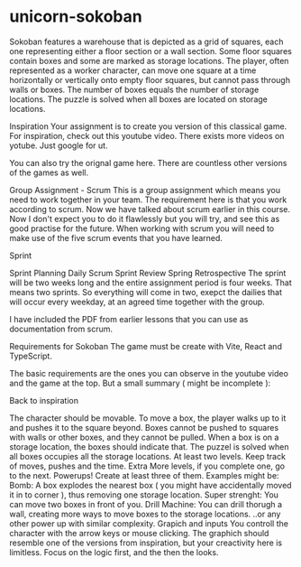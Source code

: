 # unicorn-sokoban
Sokoban features a warehouse that is depicted as a grid of squares, each one representing either a floor section or a wall section. Some floor squares contain boxes and some are marked as storage locations. The player, often represented as a worker character, can move one square at a time horizontally or vertically onto empty floor squares, but cannot pass through walls or boxes. The number of boxes equals the number of storage locations. The puzzle is solved when all boxes are located on storage locations.


Inspiration
Your assignment is to create you version of this classical game. For inspiration, check out this youtube video. There exists more videos on yotube. Just google for ut.

You can also try the orignal game here. There are countless other versions of the games as well.

Group Assignment - Scrum
This is a group assignment which means you need to work together in your team. The requirement here is that you work according to scrum. Now we have talked about scrum earlier in this course. Now I don't expect you to do it flawlessly but you will try, and see this as good practise for the future. When working with scrum you will need to make use of the five scrum events that you have learned.

Sprint

Sprint Planning
Daily Scrum
Sprint Review
Spring Retrospective
The sprint will be two weeks long and the entire assignment period is four weeks. That means two sprints. So everything will come in two, exepct the dailies that will occur every weekday, at an agreed time together with the group.

I have included the PDF from earlier lessons that you can use as documentation from scrum.

Requirements for Sokoban
The game must be create with Vite, React and TypeScript.

The basic requirements are the ones you can observe in the youtube video and the game at the top. But a small summary ( might be incomplete ):

Back to inspiration

The character should be movable.
To move a box, the player walks up to it and pushes it to the square beyond.
Boxes cannot be pushed to squares with walls or other boxes, and they cannot be pulled.
When a box is on a storage location, the boxes should indicate that.
The puzzel is solved when all boxes occupies all the storage locations.
At least two levels.
Keep track of moves, pushes and the time.
Extra
More levels, if you complete one, go to the next.
Powerups! Create at least three of them. Examples might be:
Bomb: A box explodes the nearest box ( you might have accidentally moved it in to corner ), thus removing one storage location.
Super strenght: You can move two boxes in front of you.
Drill Machine: You can drill thorugh a wall, creating more ways to move boxes to the storage locations.
..or any other power up with similar complexity.
Grapich and inputs
You controll the character with the arrow keys or mouse clicking. The graphich should resemble one of the versions from inspiration, but your creactivity here is limitless. Focus on the logic first, and the then the looks.